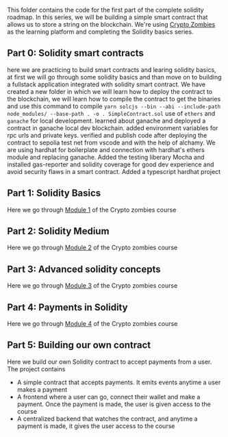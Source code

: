 This folder contains the code for the first part of the complete solidity roadmap.
In this series, we will be building a simple smart contract that allows us to store a string on the blockchain.
We're using [Crypto Zombies](https://cryptozombies.io/) as the learning platform and completing the Solidity basics series.

## Part 0: Solidity smart contracts

here we are practicing to build smart contracts and learing solidity basics, at first we will go through some solidity basics and than move on to building a fullstack application integrated with solidity smart contract.
We have created a new folder in which we will learn how to deploy the contract to the blockchain, we will learn how to compile the contract to get the binaries and use this command to compile ``` yarn solcjs --bin --abi --include-path node_modules/ --base-path . -o . SimpleContract.sol ``` 
use of ```ethers``` and ```ganache``` for local development.
learned about ganache and deployed a contract in ganache local dev blockchain.
added environment variables for rpc urls and private keys.
verified and publish code after deploying the contract to sepolia test net from vscode and with the help of alchamy.
We are using hardhat for boilerplate and connection with hardhat's ethers module and replacing ganache.
Added the testing liberary Mocha and installed gas-reporter and solidity coverage for good dev experience and avoid security flaws in a smart contract.
Added a typescript hardhat project

## Part 1: Solidity Basics

Here we go through [Module 1](https://cryptozombies.io/en/lesson/1/chapter/1) of the Crypto zombies course

## Part 2: Solidity Medium

Here we go through [Module 2](https://cryptozombies.io/en/lesson/1/chapter/2) of the Crypto zombies course

## Part 3: Advanced solidity concepts

Here we go through [Module 3](https://cryptozombies.io/en/lesson/1/chapter/3) of the Crypto zombies course

## Part 4: Payments in Solidity

Here we go through [Module 4](https://cryptozombies.io/en/lesson/1/chapter/4) of the Crypto zombies course

## Part 5: Building our own contract

Here we build our own Solidity contract to accept payments from a user. The project contains

- A simple contract that accepts payments. It emits events anytime a user makes a payment
- A frontend where a user can go, connect their wallet and make a payment. Once the payment is made, the user is given access to the course
- A centralized backend that watches the contract, and anytime a payment is made, it gives the user access to the course
